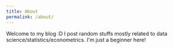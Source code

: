 ```yaml
---
title: About
permalink: /about/
---
```


Welcome to my blog :D I post random stuffs mostly related to data science/statistics/econometrics. I'm just a beginner here!
